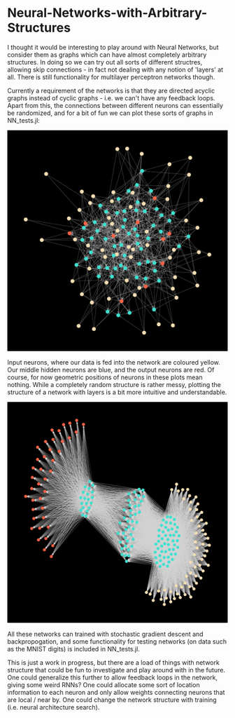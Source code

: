 # Neural-Networks-with-Arbitrary-Structures
I thought it would be interesting to play around with Neural Networks, but consider them as graphs which can have almost completely arbitrary structures. In doing so we can try out all sorts of different structres, allowing skip connections - in fact not dealing with any notion of 'layers' at all. There is still functionality for multilayer perceptron networks though.

Currently a requirement of the networks is that they are directed acyclic graphs instead of cyclic graphs - i.e. we can't have any feedback loops. Apart from this, the connections between different neurons can essentially be randomized, and for a bit of fun we can plot these sorts of graphs in NN_tests.jl:

![](testNet2.png)

Input neurons, where our data is fed into the network are coloured yellow. Our middle hidden neurons are blue, and the output neurons are red. Of course, for now geometric positions of neurons in these plots mean nothing. 
While a completely random structure is rather messy, plotting the structure of a network with layers is a bit more intuitive and understandable.

![](testNet1.png)

All these networks can trained with stochastic gradient descent and backpropogation, and some functionality for testing networks (on data such as the MNIST digits) is included in NN_tests.jl.

This is just a work in progress, but there are a load of things with network structure that could be fun to investigate and play around with in the future. 
One could generalize this further to allow feedback loops in the network, giving some weird RNNs? 
One could allocate some sort of location information to each neuron and only allow weights connecting neurons that are local / near by.
One could change the network structure with training (i.e. neural architecture search).
